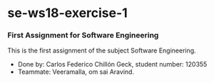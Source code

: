 # se-ws18-exercise-1

### First Assignment for Software Engineering  

This is the first assignment of the subject Software Engineering.  
* Done by: Carlos Federico Chillón Geck, student number: 120355  
* Teammate: Veeramalla, om sai Aravind.  
